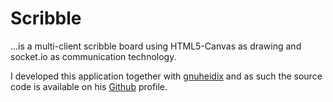 # Scribble

…is a multi-client scribble board using HTML5-Canvas as drawing and socket.io as communication technology.

I developed this application together with [gnuheidix] and as such the source code is available on his [Github] profile.

[gnuheidix]: http://gnuheidix.de/
[Github]: https://github.com/gnuheidix/pubsub-scribble
